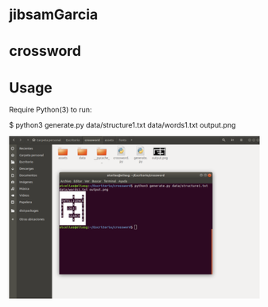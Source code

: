 # jibsamGarcia
# crossword

# Usage
Require Python(3) to run:

  $ python3 generate.py data/structure1.txt data/words1.txt output.png

![Screenshot](cap.png)
